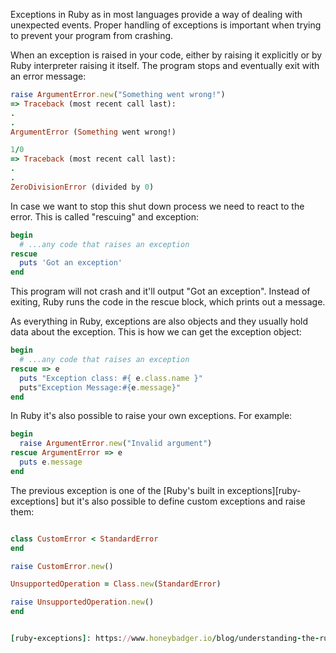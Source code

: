 Exceptions in Ruby as in most languages provide a way of dealing with unexpected events. Proper handling of exceptions is important when trying to prevent your program from crashing.

When an exception is raised in your code, either by raising it explicitly or by Ruby interpreter raising it itself. The program stops and eventually exit with an error message:

```ruby
raise ArgumentError.new("Something went wrong!")
=> Traceback (most recent call last):
.
.
ArgumentError (Something went wrong!)
```

```ruby
1/0
=> Traceback (most recent call last):
.
.
ZeroDivisionError (divided by 0)
```

In case we want to stop this shut down process we need to react to the error. This is called "rescuing" and exception:

```ruby
begin
  # ...any code that raises an exception
rescue
  puts 'Got an exception'
end
```

This program will not crash and it'll output "Got an exception". Instead of exiting, Ruby runs the code in the rescue block, which prints out a message.

As everything in Ruby, exceptions are also objects and they usually hold data about the exception. This is how we can get the exception object:

```ruby
begin
  # ...any code that raises an exception
rescue => e
  puts "Exception class: #{ e.class.name }"
  puts"Exception Message:#{e.message}"
end
```

In Ruby it's also possible to raise your own exceptions. For example:

```ruby
begin
  raise ArgumentError.new("Invalid argument")
rescue ArgumentError => e
  puts e.message
end
```

The previous exception is one of the [Ruby's built in exceptions][ruby-exceptions] but it's also possible to define custom exceptions and raise them:

```ruby

class CustomError < StandardError
end

raise CustomError.new()

```

```ruby
UnsupportedOperation = Class.new(StandardError)

raise UnsupportedOperation.new()
end


[ruby-exceptions]: https://www.honeybadger.io/blog/understanding-the-ruby-exception-hierarchy
```
